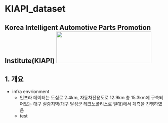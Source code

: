 # KIAPI_dataset
## Korea Intelligent Automotive Parts Promotion Institute(KIAPI) <img src="https://user-images.githubusercontent.com/85465084/206626658-6b1c7aee-bce9-48f9-86bd-207140e3bd0d.jpg" width="300" height ="100">

## 1. 개요  
* infra envrionment  
  * 인프라 데이터는 도심로 2.4km, 자동차전용도로 12.9km 총 15.3km에 구축되어있는 대구 실증지역(대구 달성군 테크노폴리스로 일대)에서 계측을 진행하였음  
  * test

